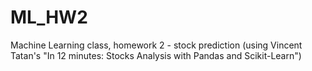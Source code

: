 # ML_HW2
Machine Learning class, homework 2 - stock prediction (using Vincent Tatan's "In 12 minutes: Stocks Analysis with Pandas and Scikit-Learn")
